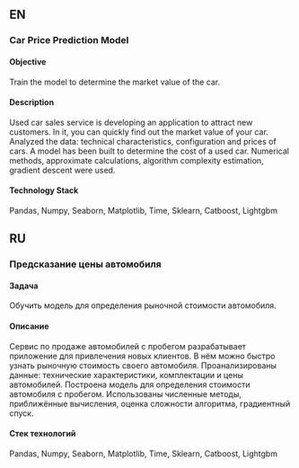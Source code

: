 ## EN 

### Car Price Prediction Model

#### Objective
Train the model to determine the market value of the car.

#### Description
Used car sales service is developing an application to attract new customers. In it, you can quickly find out the market value of your car.
Analyzed the data: technical characteristics, configuration and prices of cars. A model has been built to determine the cost of a used car.
Numerical methods, approximate calculations, algorithm complexity estimation, gradient descent were used.

#### Technology Stack
Pandas, Numpy, Seaborn, Matplotlib, Time, Sklearn, Catboost, Lightgbm

## RU 

### Предсказание цены автомобиля

#### Задача
Обучить модель для определения рыночной стоимости автомобиля.

#### Описание
Сервис по продаже автомобилей с пробегом разрабатывает приложение для привлечения новых клиентов. В нём можно быстро узнать рыночную стоимость своего автомобиля. 
Проанализированы данные: технические характеристики, комплектации и цены автомобилей. Построена модель для определения стоимости автомобиля с пробегом.
Использованы численные методы, приближённые вычисления, оценка сложности алгоритма, градиентный спуск.

#### Стек технологий
Pandas, Numpy, Seaborn, Matplotlib, Time, Sklearn, Catboost, Lightgbm
